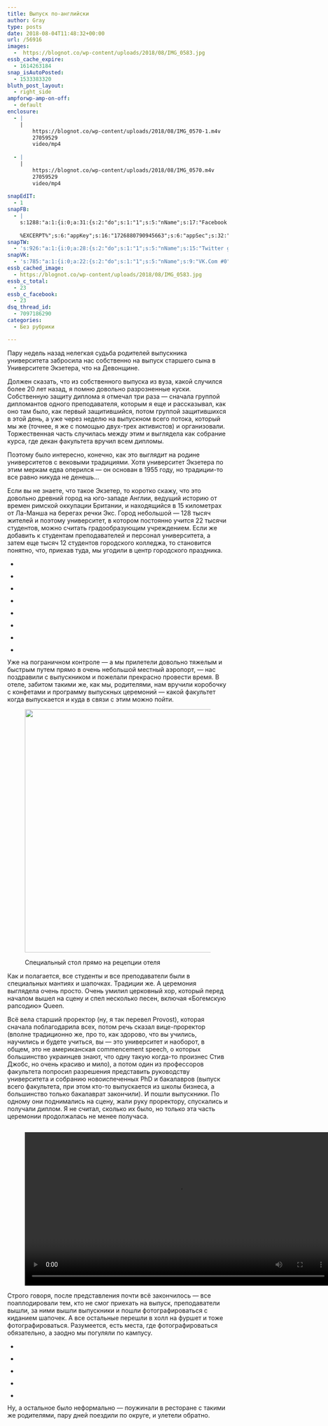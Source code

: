 ```yaml
---
title: Выпуск по-английски
author: Gray
type: posts
date: 2018-08-04T11:48:32+00:00
url: /56916
images:
  -  https://blognot.co/wp-content/uploads/2018/08/IMG_0583.jpg
essb_cache_expire:
  - 1614263184
snap_isAutoPosted:
  - 1533383320
bluth_post_layout:
  - right_side
ampforwp-amp-on-off:
  - default
enclosure:
  - |
    |
        https://blognot.co/wp-content/uploads/2018/08/IMG_0570-1.m4v
        27059529
        video/mp4
        
  - |
    |
        https://blognot.co/wp-content/uploads/2018/08/IMG_0570.m4v
        27059529
        video/mp4
        
snapEdIT:
  - 1
snapFB:
  - |
    s:1288:"a:1:{i:0;a:31:{s:2:"do";s:1:"1";s:5:"nName";s:17:"Facebook personal";s:9:"msgFormat";s:20:"%TITLE%
    
    %EXCERPT%";s:6:"appKey";s:16:"1726880790945663";s:6:"appSec";s:32:"9915e38ff56996512e9713516c208c4d";s:8:"postType";s:1:"A";s:7:"fltrsOn";i:0;s:5:"fltrs";a:0:{}s:7:"proxyOn";i:0;s:7:"useSURL";i:0;s:1:"v";i:350;s:3:"tpt";s:0:"";s:11:"attachVideo";s:1:"N";s:6:"imgUpl";s:1:"T";s:10:"riComments";s:1:"1";s:12:"riCommentsAA";s:1:"1";s:4:"uMsg";s:0:"";s:11:"accessToken";s:173:"EAAYilsQdH38BAGbBWNeledCJfoCAbh3ym4AOo7xEODbekVAReIRhhi0LAnzPFNAwaat0Tr1xSJoAvsAFJk0GUGmV2bqZBhT8qI3VwPtz681jKSyEZAIsTKbzUciHsYWcVzInMTeIEJAXIR5anW46o6j9lA64XdLsvmYOjvegZDZD";s:8:"authUser";s:17:"10212468541884244";s:12:"authUserName";s:29:"Сергей Петренко";s:4:"pgID";s:32:"133222213376133_2036892726342396";s:9:"wpImgSize";s:4:"full";s:15:"pageAccessToken";s:176:"EAAYilsQdH38BAArYgqPRN5Wkz8N7LbEeqSIxC3YgROS4wqFWGbWukrZAbZC3z29OUDS9aG6y2h0W58mSyspXyC6aBd8RGJaMJlT7C9ortS4TT31ZBIvo0g5meW1hqZBhrwyhi1lmelpiXeH7UBmA6a6BHdHcPFBvFiL4WBZB4NwZDZD";s:8:"isPosted";s:1:"1";s:7:"postURL";s:62:"http://www.facebook.com/133222213376133/posts/2036892726342396";s:5:"pDate";s:19:"2018-08-04 11:48:38";s:9:"isAutoImg";s:1:"A";s:8:"imgToUse";s:0:"";s:9:"isAutoURL";s:1:"A";s:8:"urlToUse";s:0:"";s:4:"doFB";i:0;}}";
snapTW:
  - 's:926:"a:1:{i:0;a:28:{s:2:"do";s:1:"1";s:5:"nName";s:15:"Twitter gray_ru";s:9:"msgFormat";s:14:"%TITLE%  %URL%";s:6:"appKey";s:21:"TtnkhV5ieh7aGiSY4OoJQ";s:6:"appSec";s:41:"HFj5WK0WRg2zQs87LI37ZGRCriUhl7f6tO7YrFVuk";s:7:"fltrsOn";i:0;s:5:"fltrs";a:0:{}s:7:"proxyOn";i:0;s:7:"useSURL";i:0;s:1:"v";i:350;s:5:"twURL";s:27:"https://twitter.com/gray_ru";s:11:"accessToken";s:50:"8518642-cnreXiVT5UwLikpn799CLpoo1W61fufZeTA4z39PIi";s:14:"accessTokenSec";s:45:"36nJUfLC6ZS1VLbdK44CrCxDUIE5u1wYJEQCYnKoKXAUs";s:5:"tw140";i:0;s:10:"riComments";s:1:"1";s:11:"riCommentsM";s:1:"1";s:12:"riCommentsAA";s:1:"1";s:8:"attchImg";s:1:"1";s:9:"wpImgSize";s:4:"full";s:8:"isPosted";s:1:"1";s:4:"pgID";s:19:"1025710104841207808";s:7:"postURL";s:54:"https://twitter.com/gray_ru/status/1025710104841207808";s:5:"pDate";s:19:"2018-08-04 11:48:40";s:9:"isAutoImg";s:1:"A";s:8:"imgToUse";s:0:"";s:9:"isAutoURL";s:1:"A";s:8:"urlToUse";s:0:"";s:4:"doTW";i:0;}}";'
snapVK:
  - 's:785:"a:1:{i:0;a:22:{s:2:"do";s:1:"1";s:5:"nName";s:9:"VK.Com #0";s:9:"msgFormat";s:9:"%EXCERPT%";s:8:"postType";s:1:"I";s:7:"fltrsOn";i:0;s:5:"fltrs";a:0:{}s:7:"proxyOn";i:0;s:7:"useSURL";i:0;s:1:"v";i:350;s:3:"url";s:22:"https://vk.com/gray_ru";s:5:"appID";s:7:"2004042";s:4:"pgID";s:7:"gray_ru";s:8:"authResp";s:159:"https://oauth.vk.com/blank.html#access_token=7c266a94fb1122969e25b20763c347a5bc800e03810fc03ac8d80b4ada40944a2b4a9800ea2c258865182&expires_in=0&user_id=1003673";s:9:"wpImgSize";s:4:"full";s:12:"appAuthToken";s:85:"7c266a94fb1122969e25b20763c347a5bc800e03810fc03ac8d80b4ada40944a2b4a9800ea2c258865182";s:11:"appAuthUser";s:7:"1003673";s:7:"pgIntID";s:7:"1003673";s:9:"isAutoImg";s:1:"A";s:8:"imgToUse";s:0:"";s:9:"isAutoURL";s:1:"A";s:8:"urlToUse";s:0:"";s:4:"doVK";i:0;}}";'
essb_cached_image:
  - https://blognot.co/wp-content/uploads/2018/08/IMG_0583.jpg
essb_c_total:
  - 23
essb_c_facebook:
  - 23
dsq_thread_id:
  - 7097186290
categories:
  - Без рубрики

---
```








Пару недель назад нелегкая судьба родителей выпускника университета забросила нас собственно на выпуск старшего сына в Университете Экзетера, что на Девонщине. 

Должен сказать, что из собственного выпуска из вуза, какой случился более 20 лет назад, я помню довольно разрозненные куски. Собственную защиту диплома я отмечал три раза — сначала группой дипломантов одного преподавателя, которым я еще и рассказывал, как оно там было, как первый защитившийся, потом группой защитившихся в этой день, а уже через неделю на выпускном всего потока, который мы же (точнее, я же с помощью двух-трех активистов) и организовали. Торжественная часть случилась между этим и выглядела как собрание курса, где декан факультета вручил всем дипломы. 

Поэтому было интересно, конечно, как это выглядит на родине университетов с вековыми традициями. Хотя университет Экзетера по этим меркам едва оперился — он основан в 1955 году, но традиции-то все равно никуда не денешь…

Если вы не знаете, что такое Экзетер, то коротко скажу, что это довольно древний город на юго-западе Англии, ведущий историю от времен римской оккупации Британии, и находящийся в 15 километрах от Ла-Манша на берегах речки Экс. Город небольшой — 128 тысяч жителей и поэтому университет, в котором постоянно учится 22 тысячи студентов, можно считать градообразующим учреждением. Если же добавить к студентам преподавателей и персонал университета, а затем еще тысяч 12 студентов городского колледжа, то становится понятно, что, приехав туда, мы угодили в центр городского праздника.

<ul data-carousel-extra='{"blog_id":1,"permalink":"https:\/\/blognot.co\/56916"}' class="wp-block-gallery columns-3 is-cropped">
  <li class="blocks-gallery-item">
    <figure><a href="https://i0.wp.com/blognot.co/wp-content/uploads/2018/08/IMG_0506.jpg?ssl=1"><img data-attachment-id="56920" data-permalink="https://blognot.co/56916/img_0506" data-orig-file="https://i0.wp.com/blognot.co/wp-content/uploads/2018/08/IMG_0506.jpg?fit=960%2C1280&ssl=1" data-orig-size="960,1280" data-comments-opened="1" data-image-meta="{&quot;aperture&quot;:&quot;2.4&quot;,&quot;credit&quot;:&quot;&quot;,&quot;camera&quot;:&quot;iPhone X&quot;,&quot;caption&quot;:&quot;&quot;,&quot;created_timestamp&quot;:&quot;1531938709&quot;,&quot;copyright&quot;:&quot;&quot;,&quot;focal_length&quot;:&quot;6&quot;,&quot;iso&quot;:&quot;25&quot;,&quot;shutter_speed&quot;:&quot;0.0083333333333333&quot;,&quot;title&quot;:&quot;&quot;,&quot;orientation&quot;:&quot;1&quot;}" data-image-title="IMG_0506" data-image-description="" data-medium-file="https://i0.wp.com/blognot.co/wp-content/uploads/2018/08/IMG_0506.jpg?fit=225%2C300&ssl=1" data-large-file="https://i0.wp.com/blognot.co/wp-content/uploads/2018/08/IMG_0506.jpg?fit=740%2C987&ssl=1" src="https://i0.wp.com/blognot.co/wp-content/uploads/2018/08/IMG_0506.jpg?w=740&#038;ssl=1" alt="" data-id="56920" data-link="https://blognot.co/?attachment_id=56920" data-recalc-dims="1" /></a></figure>
  </li>
  <li class="blocks-gallery-item">
    <figure><a href="https://i1.wp.com/blognot.co/wp-content/uploads/2018/08/IMG_0510.jpg?ssl=1"><img data-attachment-id="56919" data-permalink="https://blognot.co/56916/img_0510" data-orig-file="https://i1.wp.com/blognot.co/wp-content/uploads/2018/08/IMG_0510.jpg?fit=960%2C1280&ssl=1" data-orig-size="960,1280" data-comments-opened="1" data-image-meta="{&quot;aperture&quot;:&quot;1.8&quot;,&quot;credit&quot;:&quot;&quot;,&quot;camera&quot;:&quot;iPhone X&quot;,&quot;caption&quot;:&quot;&quot;,&quot;created_timestamp&quot;:&quot;1531938923&quot;,&quot;copyright&quot;:&quot;&quot;,&quot;focal_length&quot;:&quot;4&quot;,&quot;iso&quot;:&quot;20&quot;,&quot;shutter_speed&quot;:&quot;0.0017921146953405&quot;,&quot;title&quot;:&quot;&quot;,&quot;orientation&quot;:&quot;1&quot;}" data-image-title="IMG_0510" data-image-description="" data-medium-file="https://i1.wp.com/blognot.co/wp-content/uploads/2018/08/IMG_0510.jpg?fit=225%2C300&ssl=1" data-large-file="https://i1.wp.com/blognot.co/wp-content/uploads/2018/08/IMG_0510.jpg?fit=740%2C987&ssl=1" src="https://i1.wp.com/blognot.co/wp-content/uploads/2018/08/IMG_0510.jpg?w=740&#038;ssl=1" alt="" data-id="56919" data-link="https://blognot.co/?attachment_id=56919" data-recalc-dims="1" /></a></figure>
  </li>
  <li class="blocks-gallery-item">
    <figure><a href="https://i1.wp.com/blognot.co/wp-content/uploads/2018/08/IMG_0515.jpg?ssl=1"><img data-attachment-id="56921" data-permalink="https://blognot.co/56916/img_0515" data-orig-file="https://i1.wp.com/blognot.co/wp-content/uploads/2018/08/IMG_0515.jpg?fit=960%2C1280&ssl=1" data-orig-size="960,1280" data-comments-opened="1" data-image-meta="{&quot;aperture&quot;:&quot;2.4&quot;,&quot;credit&quot;:&quot;&quot;,&quot;camera&quot;:&quot;iPhone X&quot;,&quot;caption&quot;:&quot;&quot;,&quot;created_timestamp&quot;:&quot;1531939031&quot;,&quot;copyright&quot;:&quot;&quot;,&quot;focal_length&quot;:&quot;6&quot;,&quot;iso&quot;:&quot;25&quot;,&quot;shutter_speed&quot;:&quot;0.0083333333333333&quot;,&quot;title&quot;:&quot;&quot;,&quot;orientation&quot;:&quot;1&quot;}" data-image-title="IMG_0515" data-image-description="" data-medium-file="https://i1.wp.com/blognot.co/wp-content/uploads/2018/08/IMG_0515.jpg?fit=225%2C300&ssl=1" data-large-file="https://i1.wp.com/blognot.co/wp-content/uploads/2018/08/IMG_0515.jpg?fit=740%2C987&ssl=1" src="https://i1.wp.com/blognot.co/wp-content/uploads/2018/08/IMG_0515.jpg?w=740&#038;ssl=1" alt="" data-id="56921" data-link="https://blognot.co/?attachment_id=56921" data-recalc-dims="1" /></a></figure>
  </li>
  <li class="blocks-gallery-item">
    <figure><a href="https://i2.wp.com/blognot.co/wp-content/uploads/2018/08/IMG_0521.jpg?ssl=1"><img data-attachment-id="56918" data-permalink="https://blognot.co/56916/img_0521" data-orig-file="https://i2.wp.com/blognot.co/wp-content/uploads/2018/08/IMG_0521.jpg?fit=960%2C1280&ssl=1" data-orig-size="960,1280" data-comments-opened="1" data-image-meta="{&quot;aperture&quot;:&quot;1.8&quot;,&quot;credit&quot;:&quot;&quot;,&quot;camera&quot;:&quot;iPhone X&quot;,&quot;caption&quot;:&quot;&quot;,&quot;created_timestamp&quot;:&quot;1531940347&quot;,&quot;copyright&quot;:&quot;&quot;,&quot;focal_length&quot;:&quot;4&quot;,&quot;iso&quot;:&quot;20&quot;,&quot;shutter_speed&quot;:&quot;0.0028328611898017&quot;,&quot;title&quot;:&quot;&quot;,&quot;orientation&quot;:&quot;1&quot;}" data-image-title="IMG_0521" data-image-description="" data-medium-file="https://i2.wp.com/blognot.co/wp-content/uploads/2018/08/IMG_0521.jpg?fit=225%2C300&ssl=1" data-large-file="https://i2.wp.com/blognot.co/wp-content/uploads/2018/08/IMG_0521.jpg?fit=740%2C987&ssl=1" src="https://i2.wp.com/blognot.co/wp-content/uploads/2018/08/IMG_0521.jpg?w=740&#038;ssl=1" alt="" data-id="56918" data-link="https://blognot.co/?attachment_id=56918" data-recalc-dims="1" /></a></figure>
  </li>
  <li class="blocks-gallery-item">
    <figure><a href="https://i1.wp.com/blognot.co/wp-content/uploads/2018/08/IMG_0523.jpg?ssl=1"><img data-attachment-id="56917" data-permalink="https://blognot.co/56916/img_0523" data-orig-file="https://i1.wp.com/blognot.co/wp-content/uploads/2018/08/IMG_0523.jpg?fit=960%2C1280&ssl=1" data-orig-size="960,1280" data-comments-opened="1" data-image-meta="{&quot;aperture&quot;:&quot;1.8&quot;,&quot;credit&quot;:&quot;&quot;,&quot;camera&quot;:&quot;iPhone X&quot;,&quot;caption&quot;:&quot;&quot;,&quot;created_timestamp&quot;:&quot;1531940525&quot;,&quot;copyright&quot;:&quot;&quot;,&quot;focal_length&quot;:&quot;4&quot;,&quot;iso&quot;:&quot;20&quot;,&quot;shutter_speed&quot;:&quot;0.0015220700152207&quot;,&quot;title&quot;:&quot;&quot;,&quot;orientation&quot;:&quot;1&quot;}" data-image-title="IMG_0523" data-image-description="" data-medium-file="https://i1.wp.com/blognot.co/wp-content/uploads/2018/08/IMG_0523.jpg?fit=225%2C300&ssl=1" data-large-file="https://i1.wp.com/blognot.co/wp-content/uploads/2018/08/IMG_0523.jpg?fit=740%2C987&ssl=1" src="https://i1.wp.com/blognot.co/wp-content/uploads/2018/08/IMG_0523.jpg?w=740&#038;ssl=1" alt="" data-id="56917" data-link="https://blognot.co/?attachment_id=56917" data-recalc-dims="1" /></a></figure>
  </li>
  <li class="blocks-gallery-item">
    <figure><a href="https://i0.wp.com/blognot.co/wp-content/uploads/2018/08/IMG_0528.jpg?ssl=1"><img data-attachment-id="56923" data-permalink="https://blognot.co/56916/img_0528" data-orig-file="https://i0.wp.com/blognot.co/wp-content/uploads/2018/08/IMG_0528.jpg?fit=960%2C1280&ssl=1" data-orig-size="960,1280" data-comments-opened="1" data-image-meta="{&quot;aperture&quot;:&quot;1.8&quot;,&quot;credit&quot;:&quot;&quot;,&quot;camera&quot;:&quot;iPhone X&quot;,&quot;caption&quot;:&quot;&quot;,&quot;created_timestamp&quot;:&quot;1531943213&quot;,&quot;copyright&quot;:&quot;&quot;,&quot;focal_length&quot;:&quot;4&quot;,&quot;iso&quot;:&quot;50&quot;,&quot;shutter_speed&quot;:&quot;0.0083333333333333&quot;,&quot;title&quot;:&quot;&quot;,&quot;orientation&quot;:&quot;1&quot;}" data-image-title="IMG_0528" data-image-description="" data-medium-file="https://i0.wp.com/blognot.co/wp-content/uploads/2018/08/IMG_0528.jpg?fit=225%2C300&ssl=1" data-large-file="https://i0.wp.com/blognot.co/wp-content/uploads/2018/08/IMG_0528.jpg?fit=740%2C987&ssl=1" src="https://i0.wp.com/blognot.co/wp-content/uploads/2018/08/IMG_0528.jpg?w=740&#038;ssl=1" alt="" data-id="56923" data-link="https://blognot.co/?attachment_id=56923" data-recalc-dims="1" /></a></figure>
  </li>
  <li class="blocks-gallery-item">
    <figure><a href="https://i1.wp.com/blognot.co/wp-content/uploads/2018/08/IMG_0530.jpg?ssl=1"><img data-attachment-id="56924" data-permalink="https://blognot.co/56916/img_0530" data-orig-file="https://i1.wp.com/blognot.co/wp-content/uploads/2018/08/IMG_0530.jpg?fit=1280%2C1280&ssl=1" data-orig-size="1280,1280" data-comments-opened="1" data-image-meta="{&quot;aperture&quot;:&quot;1.8&quot;,&quot;credit&quot;:&quot;&quot;,&quot;camera&quot;:&quot;iPhone X&quot;,&quot;caption&quot;:&quot;&quot;,&quot;created_timestamp&quot;:&quot;1531932442&quot;,&quot;copyright&quot;:&quot;&quot;,&quot;focal_length&quot;:&quot;4&quot;,&quot;iso&quot;:&quot;20&quot;,&quot;shutter_speed&quot;:&quot;0.0019193857965451&quot;,&quot;title&quot;:&quot;&quot;,&quot;orientation&quot;:&quot;1&quot;}" data-image-title="IMG_0530" data-image-description="" data-medium-file="https://i1.wp.com/blognot.co/wp-content/uploads/2018/08/IMG_0530.jpg?fit=300%2C300&ssl=1" data-large-file="https://i1.wp.com/blognot.co/wp-content/uploads/2018/08/IMG_0530.jpg?fit=740%2C740&ssl=1" src="https://i1.wp.com/blognot.co/wp-content/uploads/2018/08/IMG_0530.jpg?w=740&#038;ssl=1" alt="" data-id="56924" data-link="https://blognot.co/?attachment_id=56924" data-recalc-dims="1" /></a></figure>
  </li>
  <li class="blocks-gallery-item">
    <figure><a href="https://i2.wp.com/blognot.co/wp-content/uploads/2018/08/IMG_0608.jpg?ssl=1"><img data-attachment-id="56922" data-permalink="https://blognot.co/56916/img_0608" data-orig-file="https://i2.wp.com/blognot.co/wp-content/uploads/2018/08/IMG_0608.jpg?fit=960%2C1280&ssl=1" data-orig-size="960,1280" data-comments-opened="1" data-image-meta="{&quot;aperture&quot;:&quot;2.4&quot;,&quot;credit&quot;:&quot;&quot;,&quot;camera&quot;:&quot;iPhone X&quot;,&quot;caption&quot;:&quot;&quot;,&quot;created_timestamp&quot;:&quot;1532031452&quot;,&quot;copyright&quot;:&quot;&quot;,&quot;focal_length&quot;:&quot;6&quot;,&quot;iso&quot;:&quot;100&quot;,&quot;shutter_speed&quot;:&quot;0.016666666666667&quot;,&quot;title&quot;:&quot;&quot;,&quot;orientation&quot;:&quot;1&quot;}" data-image-title="IMG_0608" data-image-description="" data-medium-file="https://i2.wp.com/blognot.co/wp-content/uploads/2018/08/IMG_0608.jpg?fit=225%2C300&ssl=1" data-large-file="https://i2.wp.com/blognot.co/wp-content/uploads/2018/08/IMG_0608.jpg?fit=740%2C987&ssl=1" src="https://i2.wp.com/blognot.co/wp-content/uploads/2018/08/IMG_0608.jpg?w=740&#038;ssl=1" alt="" data-id="56922" data-link="https://blognot.co/?attachment_id=56922" data-recalc-dims="1" /></a></figure>
  </li>
</ul>

Уже на пограничном контроле — а мы прилетели довольно тяжелым и быстрым путем прямо в очень небольшой местный аэропорт, — нас поздравили с выпускником и пожелали прекрасно провести время. В отеле, забитом такими же, как мы, родителями, нам вручили коробочку с конфетами и программу выпускных церемоний — какой факультет когда выпускается и куда в связи с этим можно пойти.<figure class="wp-block-image aligncenter">

<img data-attachment-id="56925" data-permalink="https://blognot.co/56916/img_0533" data-orig-file="https://i1.wp.com/blognot.co/wp-content/uploads/2018/08/IMG_0533.jpg?fit=1280%2C960&ssl=1" data-orig-size="1280,960" data-comments-opened="1" data-image-meta="{&quot;aperture&quot;:&quot;1.8&quot;,&quot;credit&quot;:&quot;&quot;,&quot;camera&quot;:&quot;iPhone X&quot;,&quot;caption&quot;:&quot;&quot;,&quot;created_timestamp&quot;:&quot;1531992174&quot;,&quot;copyright&quot;:&quot;&quot;,&quot;focal_length&quot;:&quot;4&quot;,&quot;iso&quot;:&quot;100&quot;,&quot;shutter_speed&quot;:&quot;0.071428571428571&quot;,&quot;title&quot;:&quot;&quot;,&quot;orientation&quot;:&quot;1&quot;}" data-image-title="IMG_0533" data-image-description="" data-medium-file="https://i1.wp.com/blognot.co/wp-content/uploads/2018/08/IMG_0533.jpg?fit=300%2C225&ssl=1" data-large-file="https://i1.wp.com/blognot.co/wp-content/uploads/2018/08/IMG_0533.jpg?fit=740%2C555&ssl=1" width="740" height="555" src="https://i1.wp.com/blognot.co/wp-content/uploads/2018/08/IMG_0533.jpg?resize=740%2C555&#038;ssl=1" alt="" class="wp-image-56925" srcset="https://i1.wp.com/blognot.co/wp-content/uploads/2018/08/IMG_0533.jpg?w=1280&ssl=1 1280w, https://i1.wp.com/blognot.co/wp-content/uploads/2018/08/IMG_0533.jpg?resize=300%2C225&ssl=1 300w, https://i1.wp.com/blognot.co/wp-content/uploads/2018/08/IMG_0533.jpg?resize=768%2C576&ssl=1 768w, https://i1.wp.com/blognot.co/wp-content/uploads/2018/08/IMG_0533.jpg?resize=1024%2C768&ssl=1 1024w, https://i1.wp.com/blognot.co/wp-content/uploads/2018/08/IMG_0533.jpg?resize=667%2C500&ssl=1 667w, https://i1.wp.com/blognot.co/wp-content/uploads/2018/08/IMG_0533.jpg?resize=800%2C600&ssl=1 800w" sizes="(max-width: 740px) 100vw, 740px" data-recalc-dims="1" /> <figcaption>Специальный стол прямо на рецепции отеля</figcaption></figure> 

Как и полагается, все студенты и все преподаватели были в специальных мантиях и шапочках. Традиции же. А церемония выглядела очень просто. Очень умилил церковный хор, который перед началом вышел на сцену и спел несколько песен, включая &#171;Богемскую рапсодию&#187; Queen.

Всё вела старший проректор (ну, я так перевел Provost), которая сначала поблагодарила всех, потом речь сказал вице-проректор (вполне традиционно же, про то, как здорово, что вы учились, научились и будете учиться, вы — это университет и наоборот, в общем, это не американская commencement speech, о которых большинство украинцев знают, что одну такую когда-то произнес Стив Джобс, но очень красиво и мило), а потом один из профессоров факультета попросил разрешения представить руководству университета и собранию новоиспеченных PhD и бакалавров (выпуск всего факультета, при этом кто-то выпускается из школы бизнеса, а большинство только бакалаврат закончили). И пошли выпускники. По одному они поднимались на сцену, жали руку проректору, спускались и получали диплом. Я не считал, сколько их было, но только эта часть церемонии продолжалась не менее получаса.<figure class="wp-block-image">

<img src="https://blognot.co/wp-content/uploads/2018/08/IMG_0570-1.m4v" alt="" class="wp-image-56927" /> </figure> <figure class="wp-block-video"><video controls src="https://blognot.co/wp-content/uploads/2018/08/IMG_0570.m4v" width="700px"></video></figure> 

Строго говоря, после представления почти всё закончилось — все поаплодировали тем, кто не смог приехать на выпуск, преподаватели вышли, за ними вышли выпускники и пошли фотографироваться с киданием шапочек. А все остальные перешли в холл на фуршет и тоже фотографироваться. Разумеется, есть места, где фотографироваться обязательно, а заодно мы погуляли по кампусу.

<ul data-carousel-extra='{"blog_id":1,"permalink":"https:\/\/blognot.co\/56916"}' class="wp-block-gallery columns-3 is-cropped">
  <li class="blocks-gallery-item">
    <figure><img data-attachment-id="56929" data-permalink="https://blognot.co/56916/img_0546" data-orig-file="https://i0.wp.com/blognot.co/wp-content/uploads/2018/08/IMG_0546.jpg?fit=1280%2C960&ssl=1" data-orig-size="1280,960" data-comments-opened="1" data-image-meta="{&quot;aperture&quot;:&quot;1.8&quot;,&quot;credit&quot;:&quot;&quot;,&quot;camera&quot;:&quot;iPhone X&quot;,&quot;caption&quot;:&quot;&quot;,&quot;created_timestamp&quot;:&quot;1532010555&quot;,&quot;copyright&quot;:&quot;&quot;,&quot;focal_length&quot;:&quot;4&quot;,&quot;iso&quot;:&quot;20&quot;,&quot;shutter_speed&quot;:&quot;0.0012706480304956&quot;,&quot;title&quot;:&quot;&quot;,&quot;orientation&quot;:&quot;1&quot;}" data-image-title="IMG_0546" data-image-description="" data-medium-file="https://i0.wp.com/blognot.co/wp-content/uploads/2018/08/IMG_0546.jpg?fit=300%2C225&ssl=1" data-large-file="https://i0.wp.com/blognot.co/wp-content/uploads/2018/08/IMG_0546.jpg?fit=740%2C555&ssl=1" src="https://i0.wp.com/blognot.co/wp-content/uploads/2018/08/IMG_0546.jpg?w=740&#038;ssl=1" alt="" data-id="56929" data-link="https://blognot.co/?attachment_id=56929" data-recalc-dims="1" /></figure>
  </li>
  <li class="blocks-gallery-item">
    <figure><img data-attachment-id="56930" data-permalink="https://blognot.co/56916/img_0553" data-orig-file="https://i0.wp.com/blognot.co/wp-content/uploads/2018/08/IMG_0553.jpg?fit=1280%2C960&ssl=1" data-orig-size="1280,960" data-comments-opened="1" data-image-meta="{&quot;aperture&quot;:&quot;2.4&quot;,&quot;credit&quot;:&quot;&quot;,&quot;camera&quot;:&quot;iPhone X&quot;,&quot;caption&quot;:&quot;&quot;,&quot;created_timestamp&quot;:&quot;1532011604&quot;,&quot;copyright&quot;:&quot;&quot;,&quot;focal_length&quot;:&quot;6&quot;,&quot;iso&quot;:&quot;50&quot;,&quot;shutter_speed&quot;:&quot;0.02&quot;,&quot;title&quot;:&quot;&quot;,&quot;orientation&quot;:&quot;1&quot;}" data-image-title="IMG_0553" data-image-description="" data-medium-file="https://i0.wp.com/blognot.co/wp-content/uploads/2018/08/IMG_0553.jpg?fit=300%2C225&ssl=1" data-large-file="https://i0.wp.com/blognot.co/wp-content/uploads/2018/08/IMG_0553.jpg?fit=740%2C555&ssl=1" src="https://i0.wp.com/blognot.co/wp-content/uploads/2018/08/IMG_0553.jpg?w=740&#038;ssl=1" alt="" data-id="56930" data-link="https://blognot.co/?attachment_id=56930" data-recalc-dims="1" /></figure>
  </li>
  <li class="blocks-gallery-item">
    <figure><img data-attachment-id="56931" data-permalink="https://blognot.co/56916/img_0563" data-orig-file="https://i2.wp.com/blognot.co/wp-content/uploads/2018/08/IMG_0563.jpg?fit=1280%2C960&ssl=1" data-orig-size="1280,960" data-comments-opened="1" data-image-meta="{&quot;aperture&quot;:&quot;2.4&quot;,&quot;credit&quot;:&quot;&quot;,&quot;camera&quot;:&quot;iPhone X&quot;,&quot;caption&quot;:&quot;&quot;,&quot;created_timestamp&quot;:&quot;1532012695&quot;,&quot;copyright&quot;:&quot;&quot;,&quot;focal_length&quot;:&quot;6&quot;,&quot;iso&quot;:&quot;50&quot;,&quot;shutter_speed&quot;:&quot;0.02&quot;,&quot;title&quot;:&quot;&quot;,&quot;orientation&quot;:&quot;1&quot;}" data-image-title="IMG_0563" data-image-description="" data-medium-file="https://i2.wp.com/blognot.co/wp-content/uploads/2018/08/IMG_0563.jpg?fit=300%2C225&ssl=1" data-large-file="https://i2.wp.com/blognot.co/wp-content/uploads/2018/08/IMG_0563.jpg?fit=740%2C555&ssl=1" src="https://i2.wp.com/blognot.co/wp-content/uploads/2018/08/IMG_0563.jpg?w=740&#038;ssl=1" alt="" data-id="56931" data-link="https://blognot.co/?attachment_id=56931" data-recalc-dims="1" /></figure>
  </li>
  <li class="blocks-gallery-item">
    <figure><img data-attachment-id="56932" data-permalink="https://blognot.co/56916/img_0583" data-orig-file="https://i0.wp.com/blognot.co/wp-content/uploads/2018/08/IMG_0583.jpg?fit=960%2C1280&ssl=1" data-orig-size="960,1280" data-comments-opened="1" data-image-meta="{&quot;aperture&quot;:&quot;1.8&quot;,&quot;credit&quot;:&quot;&quot;,&quot;camera&quot;:&quot;iPhone X&quot;,&quot;caption&quot;:&quot;&quot;,&quot;created_timestamp&quot;:&quot;1532021154&quot;,&quot;copyright&quot;:&quot;&quot;,&quot;focal_length&quot;:&quot;4&quot;,&quot;iso&quot;:&quot;20&quot;,&quot;shutter_speed&quot;:&quot;0.0060975609756098&quot;,&quot;title&quot;:&quot;&quot;,&quot;orientation&quot;:&quot;1&quot;}" data-image-title="IMG_0583" data-image-description="" data-medium-file="https://i0.wp.com/blognot.co/wp-content/uploads/2018/08/IMG_0583.jpg?fit=225%2C300&ssl=1" data-large-file="https://i0.wp.com/blognot.co/wp-content/uploads/2018/08/IMG_0583.jpg?fit=740%2C987&ssl=1" src="https://i0.wp.com/blognot.co/wp-content/uploads/2018/08/IMG_0583.jpg?w=740&#038;ssl=1" alt="" data-id="56932" data-link="https://blognot.co/?attachment_id=56932" data-recalc-dims="1" /></figure>
  </li>
  <li class="blocks-gallery-item">
    <figure><img data-attachment-id="56933" data-permalink="https://blognot.co/56916/img_0603" data-orig-file="https://i2.wp.com/blognot.co/wp-content/uploads/2018/08/IMG_0603.jpg?fit=959%2C1280&ssl=1" data-orig-size="959,1280" data-comments-opened="1" data-image-meta="{&quot;aperture&quot;:&quot;1.8&quot;,&quot;credit&quot;:&quot;&quot;,&quot;camera&quot;:&quot;iPhone X&quot;,&quot;caption&quot;:&quot;&quot;,&quot;created_timestamp&quot;:&quot;1532022012&quot;,&quot;copyright&quot;:&quot;&quot;,&quot;focal_length&quot;:&quot;4&quot;,&quot;iso&quot;:&quot;20&quot;,&quot;shutter_speed&quot;:&quot;0.00093808630393996&quot;,&quot;title&quot;:&quot;&quot;,&quot;orientation&quot;:&quot;1&quot;}" data-image-title="IMG_0603" data-image-description="" data-medium-file="https://i2.wp.com/blognot.co/wp-content/uploads/2018/08/IMG_0603.jpg?fit=225%2C300&ssl=1" data-large-file="https://i2.wp.com/blognot.co/wp-content/uploads/2018/08/IMG_0603.jpg?fit=740%2C988&ssl=1" src="https://i2.wp.com/blognot.co/wp-content/uploads/2018/08/IMG_0603.jpg?w=740&#038;ssl=1" alt="" data-id="56933" data-link="https://blognot.co/?attachment_id=56933" data-recalc-dims="1" /></figure>
  </li>
</ul>

Ну, а остальное было неформально — поужинали в ресторане с такими же родителями, пару дней поездили по округе, и улетели обратно.